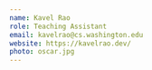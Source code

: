 ```yaml
---
name: Kavel Rao
role: Teaching Assistant
email: kavelrao@cs.washington.edu
website: https://kavelrao.dev/
photo: oscar.jpg
---
```

